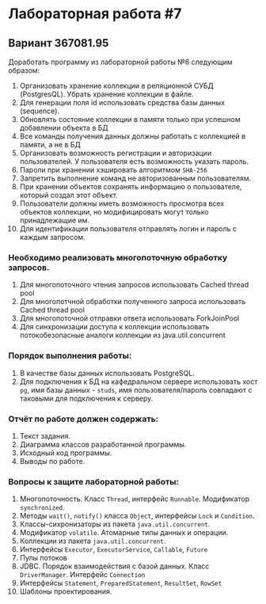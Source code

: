 # Лабораторная работа #7

## Вариант 367081.95

Доработать программу из лабораторной работы №6 следующим образом:

1. Организовать хранение коллекции в реляционной СУБД (PostgresQL). Убрать хранение коллекции в файле.
2. Для генерации поля id использовать средства базы данных (sequence).
3. Обновлять состояние коллекции в памяти только при успешном добавлении объекта в БД
4. Все команды получения данных должны работать с коллекцией в памяти, а не в БД
5. Организовать возможность регистрации и авторизации пользователей. У пользователя есть возможность указать пароль.
6. Пароли при хранении хэшировать алгоритмом `SHA-256`
7. Запретить выполнение команд не авторизованным пользователям.
8. При хранении объектов сохранять информацию о пользователе, который создал этот объект.
9. Пользователи должны иметь возможность просмотра всех объектов коллекции, но модифицировать могут только принадлежащие им.
10. Для идентификации пользователя отправлять логин и пароль с каждым запросом.

### Необходимо реализовать многопоточную обработку запросов.

1. Для многопоточного чтения запросов использовать Cached thread pool
2. Для многопотчной обработки полученного запроса использовать Cached thread pool
3. Для многопоточной отправки ответа использовать ForkJoinPool
4. Для синхронизации доступа к коллекции использовать потокобезопасные аналоги коллекции из java.util.concurrent

### Порядок выполнения работы:

1. В качестве базы данных использовать PostgreSQL.
2. Для подключения к БД на кафедральном сервере использовать хост `pg`, имя базы данных - `studs`, имя пользователя/пароль совпадают с таковыми для подключения к серверу.

### Отчёт по работе должен содержать:

1. Текст задания.
2. Диаграмма классов разработанной программы.
3. Исходный код программы.
4. Выводы по работе.

### Вопросы к защите лабораторной работы:

1. Многопоточность. Класс `Thread`, интерфейс `Runnable`. Модификатор `synchronized`.
2. Методы `wait()`, `notify()` класса `Object`, интерфейсы `Lock` и `Condition`.
3. Классы-сихронизаторы из пакета `java.util.concurrent`.
4. Модификатор `volatile`. Атомарные типы данных и операции.
5. Коллекции из пакета `java.util.concurrent`.
6. Интерфейсы `Executor`, `ExecutorService`, `Callable`, `Future`
7. Пулы потоков
8. JDBC. Порядок взаимодействия с базой данных. Класс `DriverManager`. Интерфейс `Connection`
9. Интерфейсы `Statement`, `PreparedStatement`, `ResultSet`, `RowSet`
10. Шаблоны проектирования.
